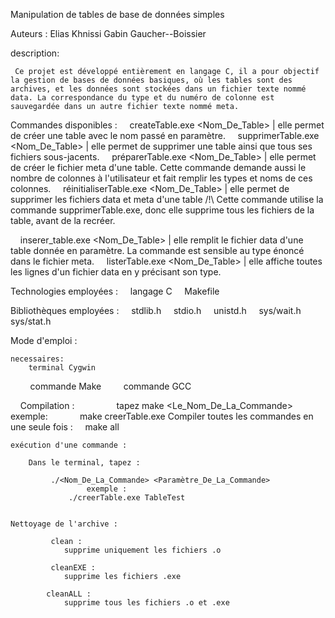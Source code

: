 Manipulation de tables de base de données simples

Auteurs : Elias Khnissi Gabin Gaucher--Boissier

description:

     Ce projet est développé entièrement en langage C, il a pour objectif la gestion de bases de données basiques, où les tables sont des archives, et les données sont stockées dans un fichier texte nommé data. La correspondance du type et du numéro de colonne est sauvegardée dans un autre fichier texte nommé meta.

Commandes disponibles :
    
    createTable.exe <Nom_De_Table> | elle permet de créer une table avec le nom passé en paramètre.
    
    supprimerTable.exe <Nom_De_Table> | elle permet de supprimer une table ainsi que tous ses fichiers sous-jacents.
     
    préparerTable.exe <Nom_De_Table> | elle permet de créer le fichier meta d'une table. Cette commande demande aussi le nombre de colonnes à l'utilisateur et fait remplir les types et noms de ces colonnes.
     
    réinitialiserTable.exe <Nom_De_Table> | elle permet de supprimer les fichiers data et meta d'une table /!\ Cette commande utilise la commande supprimerTable.exe, donc elle supprime tous les fichiers de la table, avant de la recréer.
 
       inserer_table.exe <Nom_De_Table> | elle remplit le fichier data d'une table donnée en paramètre. La commande est sensible au type énoncé dans le fichier meta.
      listerTable.exe <Nom_De_Table> | elle affiche toutes les lignes d'un fichier data en y précisant son type.


Technologies employées :
       langage C
       Makefile


Bibliothèques employées :
        stdlib.h
        stdio.h
        unistd.h
        sys/wait.h
        sys/stat.h


Mode d'emploi :

    necessaires:
        terminal Cygwin
        commande Make
        commande GCC


    Compilation :
                 tapez make <Le_Nom_De_La_Commande>
                 exemple:
                 make creerTable.exe
    Compiler toutes les commandes en une seule fois :
      make all        
    
    exécution d'une commande :

        Dans le terminal, tapez :

             ./<Nom_De_La_Commande> <Paramètre_De_La_Commande>
                     exemple :
                 ./creerTable.exe TableTest


    Nettoyage de l'archive :

             clean : 
                supprime uniquement les fichiers .o

             cleanEXE : 
                supprime les fichiers .exe

            cleanALL :
                supprime tous les fichiers .o et .exe